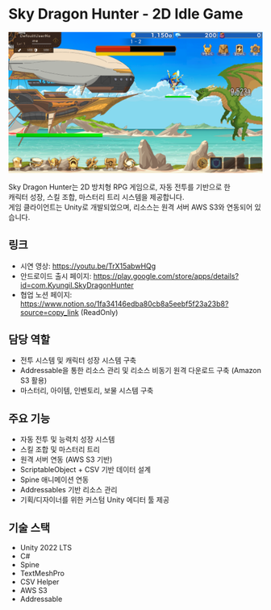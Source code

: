 # Sky Dragon Hunter - 2D Idle Game
![SkyDragonHunter](./titleimage.png)

Sky Dragon Hunter는 2D 방치형 RPG 게임으로, 자동 전투를 기반으로 한 <br>
캐릭터 성장, 스킬 조합, 마스터리 트리 시스템을 제공합니다.  <br>
게임 클라이언트는 Unity로 개발되었으며, 리소스는 원격 서버 AWS S3와 연동되어 있습니다.<br>

## 링크
- 시연 영상: https://youtu.be/TrX15abwHQg
- 안드로이드 출시 페이지: https://play.google.com/store/apps/details?id=com.Kyungil.SkyDragonHunter
- 협업 노션 페이지: https://www.notion.so/1fa34146edba80cb8a5eebf5f23a23b8?source=copy_link (ReadOnly)

## 담당 역할
- 전투 시스템 및 캐릭터 성장 시스템 구축
- Addressable을 통한 리소스 관리 및 리소스 비동기 원격 다운로드 구축 (Amazon S3 활용)
- 마스터리, 아이템, 인벤토리, 보물 시스템 구축

## 주요 기능

- 자동 전투 및 능력치 성장 시스템
- 스킬 조합 및 마스터리 트리
- 원격 서버 연동 (AWS S3 기반)
- ScriptableObject + CSV 기반 데이터 설계
- Spine 애니메이션 연동
- Addressables 기반 리소스 관리
- 기획/디자이너를 위한 커스텀 Unity 에디터 툴 제공

## 기술 스택

- Unity 2022 LTS
- C#
- Spine
- TextMeshPro
- CSV Helper
- AWS S3
- Addressable
